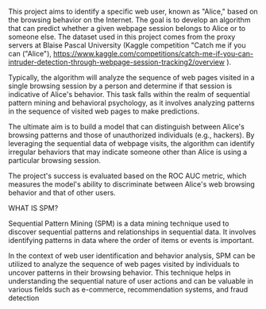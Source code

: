This project aims to identify a specific web user, known as "Alice," based on the browsing behavior on the Internet. The goal is to develop an algorithm that can predict whether a given webpage session belongs to Alice or to someone else. The dataset used in this project comes from the proxy servers at Blaise Pascal University (Kaggle competition "Catch me if you can ("Alice"), https://www.kaggle.com/competitions/catch-me-if-you-can-intruder-detection-through-webpage-session-tracking2/overview ).

Typically, the algorithm will analyze the sequence of web pages visited in a single browsing session by a person and determine if that session is indicative of Alice's behavior. This task falls within the realm of sequential pattern mining and behavioral psychology, as it involves analyzing patterns in the sequence of visited web pages to make predictions.

The ultimate aim is to build a model that can distinguish between Alice's browsing patterns and those of unauthorized individuals (e.g., hackers). By leveraging the sequential data of webpage visits, the algorithm can identify irregular behaviors that may indicate someone other than Alice is using a particular browsing session.

The project's success is evaluated based on the ROC AUC metric, which measures the model's ability to discriminate between Alice's web browsing behavior and that of other users.


WHAT IS SPM?

Sequential Pattern Mining (SPM) is a data mining technique used to discover sequential patterns and relationships in sequential data. It involves identifying patterns in data where the order of items or events is important.

In the context of web user identification and behavior analysis, SPM can be utilized to analyze the sequence of web pages visited by individuals to uncover patterns in their browsing behavior. This technique helps in understanding the sequential nature of user actions and can be valuable in various fields such as e-commerce, recommendation systems, and fraud detection
